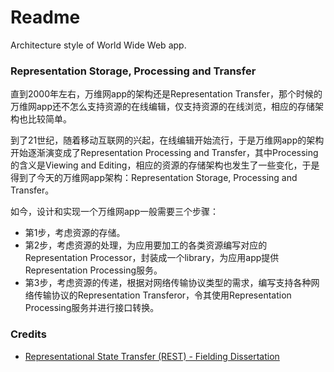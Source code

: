 # Readme
Architecture style of World Wide Web app.

### Representation Storage, Processing and Transfer

直到2000年左右，万维网app的架构还是Representation Transfer，那个时候的万维网app还不怎么支持资源的在线编辑，仅支持资源的在线浏览，相应的存储架构也比较简单。

到了21世纪，随着移动互联网的兴起，在线编辑开始流行，于是万维网app的架构开始逐渐演变成了Representation Processing and Transfer，其中Processing的含义是Viewing and Editing，相应的资源的存储架构也发生了一些变化，于是得到了今天的万维网app架构：Representation Storage, Processing and Transfer。

如今，设计和实现一个万维网app一般需要三个步骤：
- 第1步，考虑资源的存储。
- 第2步，考虑资源的处理，为应用要加工的各类资源编写对应的Representation Processor，封装成一个library，为应用app提供Representation Processing服务。
- 第3步，考虑资源的传递，根据对网络传输协议类型的需求，编写支持各种网络传输协议的Representation Transferor，令其使用Representation Processing服务并进行接口转换。

### Credits
- [Representational State Transfer (REST) - Fielding Dissertation](https://ics.uci.edu/~fielding/pubs/dissertation/rest_arch_style.htm)
